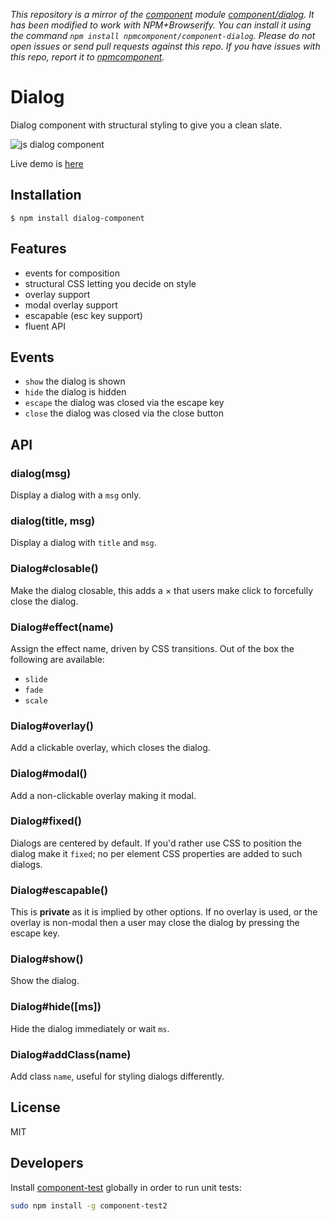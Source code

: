 *This repository is a mirror of the [component](http://component.io) module [component/dialog](http://github.com/component/dialog). It has been modified to work with NPM+Browserify. You can install it using the command `npm install npmcomponent/component-dialog`. Please do not open issues or send pull requests against this repo. If you have issues with this repo, report it to [npmcomponent](https://github.com/airportyh/npmcomponent).*

# Dialog

  Dialog component with structural styling to give you a clean slate.

  ![js dialog component](http://f.cl.ly/items/0r140j3W323T3c3i2H3a/Screen%20Shot%202012-07-26%20at%203.11.20%20PM.png)

  Live demo is [here](http://component.github.io/dialog/)

## Installation

```
$ npm install dialog-component
```

## Features

  - events for composition
  - structural CSS letting you decide on style
  - overlay support
  - modal overlay support
  - escapable (esc key support)
  - fluent API

## Events

  - `show` the dialog is shown
  - `hide` the dialog is hidden
  - `escape` the dialog was closed via the escape key
  - `close` the dialog was closed via the close button

## API

### dialog(msg)

  Display a dialog with a `msg` only.

### dialog(title, msg)

  Display a dialog with `title` and `msg`.

### Dialog#closable()

  Make the dialog closable, this adds a ×
  that users make click to forcefully close
  the dialog.

### Dialog#effect(name)

  Assign the effect name, driven by CSS transitions.
  Out of the box the following are available:

  - `slide`
  - `fade`
  - `scale`

### Dialog#overlay()

  Add a clickable overlay, which closes the dialog.

### Dialog#modal()

  Add a non-clickable overlay making it modal.

### Dialog#fixed()

  Dialogs are centered by default. If you'd rather use CSS to position the dialog make it `fixed`;
  no per element CSS properties are added to such dialogs.

### Dialog#escapable()

  This is __private__ as it is implied by other options.
  If no overlay is used, or the overlay is non-modal
  then a user may close the dialog by pressing the escape key.

### Dialog#show()

  Show the dialog.

### Dialog#hide([ms])

  Hide the dialog immediately or wait `ms`.

### Dialog#addClass(name)

  Add class `name`, useful for styling dialogs differently.

## License

  MIT

## Developers

Install [component-test](https://github.com/MatthewMueller/component-test)
globally in order to run unit tests:

```bash
sudo npm install -g component-test2
```
